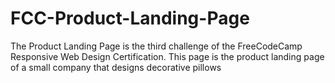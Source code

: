 # FCC-Product-Landing-Page
The Product Landing Page is the third challenge of the FreeCodeCamp
Responsive Web Design Certification. This page is the product landing
page of a small company that designs decorative pillows
